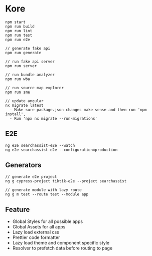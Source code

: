 # Kore

```
npm start
npm run build
npm run lint
npm run test
npm run e2e

// generate fake api
npm run generate

// run fake api server
npm run server

// run bundle analyzer
npm run wba

// run source map explorer
npm run sme

// update angular
nx migrate latest
  - Make sure package.json changes make sense and then run 'npm install',
  - Run 'npx nx migrate --run-migrations'

```

## E2E

```
ng e2e searchassist-e2e --watch
ng e2e searchassist-e2e --configuration=production
```

## Generators

```
// generate e2e project
ng g cypress-project tiktik-e2e --project searchassist

// generate module with lazy route
ng g m test --route test --module app
```

## Feature

- Global Styles for all possible apps
- Global Assets for all apps
- Lazy load external css
- Prettier code formatter
- Lazy load theme and component specific style
- Resolver to prefetch data before routing to page
